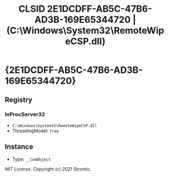 ﻿---
title: "CLSID 2E1DCDFF-AB5C-47B6-AD3B-169E65344720 | (C:\\Windows\\System32\\RemoteWipeCSP.dll)"
excerpt: What is COM-Object CLSID 2E1DCDFF-AB5C-47B6-AD3B-169E65344720?
---

# {2E1DCDFF-AB5C-47B6-AD3B-169E65344720}


## Registry


### InProcServer32

* `C:\Windows\System32\RemoteWipeCSP.dll`
* ThreadingModel: `free`

## Instance

* Type: `__ComObject`

MIT License. Copyright (c) 2021 Strontic.


